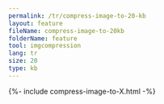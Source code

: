 ```yaml
---
permalink: /tr/compress-image-to-20-kb
layout: feature
fileName: compress-image-to-20kb
folderName: feature
tool: imgcompression
lang: tr
size: 20
type: kb
---
```


{%- include compress-image-to-X.html -%}
